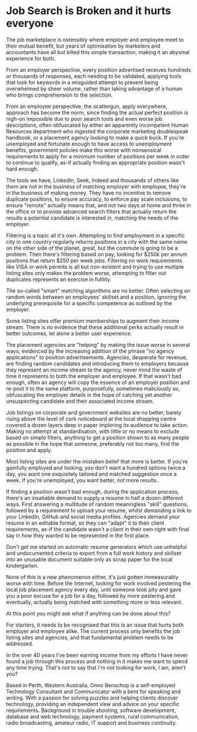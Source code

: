# Job Search is Broken and it hurts everyone

The job marketplace is ostensibly where employer and employee meet to their mutual benefit, but years of optimisation by marketers and accountants have all but killed this simple transaction, making it an abysmal experience for both.

From an employer perspective, every position advertised receives hundreds or thousands of responses, each needing to be validated, applying tools that look for keywords in a misguided attempt to prevent being overwhelmed by sheer volume, rather than taking advantage of a human who brings comprehension to the selection.

From an employee perspective, the scattergun, apply everywhere, approach has become the norm, since finding the actual perfect position is nigh-on impossible due to poor search tools and even worse job descriptions, often obfuscated by either an apparently incompetent Human Resources department who ingested the corporate marketing doublespeak handbook, or a placement agency looking to make a quick buck. If you're unemployed and fortunate enough to have access to unemployment benefits, government policies make this worse with nonsensical requirements to apply for a minimum number of positions per week in order to continue to qualify, as-if actually finding an appropriate position wasn't hard enough.

The tools we have, LinkedIn, Seek, Indeed and thousands of others like them are not in the business of matching employer with employee, they're in the business of making money. They have no incentive to remove duplicate positions, to ensure accuracy, to enforce pay scale inclusions, to ensure "remote" actually means that, and not two days at home and three in the office or to provide advanced search filters that actually return the results a potential candidate is interested in, matching the needs of the employer.

Filtering is a topic all it's own. Attempting to find employment in a specific city in one country regularly returns positions in a city with the same name on the other side of the planet, great, but the commute is going to be a problem. Then there's filtering based on pay, looking for $250k per annum positions that return $250 per week jobs. Filtering on work requirements like VISA or work permits is all but non-existent and trying to use multiple listing sites only makes the problem worse, attempting to filter out duplicates represents an exercise in futility.

The so-called "smart" matching algorithms are no better. Often selecting on random words between an employees' skillset and a position, ignoring the underlying prerequisite for a specific competence as outlined by the employer.

Some listing sites offer premium memberships to augment their income stream. There is no evidence that these additional perks actually result in better outcomes, let alone a better user experience.

The placement agencies are "helping" by making the issue worse in several ways, evidenced by the increasing addition of the phrase "no agency applications" to position advertisements. Agencies, desperate for revenue, are finding random candidates and introducing them to employers because they represent an income stream to the agency, never mind the waste of time it represents to both the employer and employee. If that wasn't bad enough, often an agency will copy the essence of an employer position and re-post it to the same platform, purposefully, sometimes maliciously so, obfuscating the employer details in the hope of catching yet another unsuspecting candidate and their associated income stream.

Job listings on corporate and government websites are no better, barely rising above the level of cork noticeboard at the local shopping centre covered a dozen layers deep in paper imploring its audience to take action. Making no attempt at standardisation, with little or no means to exclude based on simple filters, anything to get a position shown to as many people as possible in the hope that someone, preferably not too many, find the position and apply.

Most listing sites are under the mistaken belief that more is better. If you're gainfully employed and looking, you don't want a hundred options twice a day, you want one exquisitely tailored and matched suggestion once a week. If you're unemployed, you want better, not more results.

If finding a position wasn't bad enough, during the application process, there's an insatiable demand to supply a resume in half a dozen different ways. First answering a multitude of random meaningless "skill" questions, followed by a requirement to upload your resume, whilst demanding a link to your LinkedIn, GitHub and social media profiles. Agencies demand your resume in an editable format, so they can "adapt" it to their client requirements, as-if the candidate wasn't a client in their own right with final say in how they wanted to be represented in the first place.

Don't get me started on automatic resume generators which use unhelpful and undocumented criteria to export from a full work history and skillset into an unusable document suitable only as scrap paper for the local kindergarten.

None of this is a new phenomenon either, it's just gotten immeasurably worse with time. Before the Internet, looking for work involved pestering the local job placement agency every day, until someone took pity and gave you a poor excuse for a job for a day, followed by more pestering and eventually, actually being matched with something more or less relevant.

At this point you might ask what if anything can be done about this?

For starters, it needs to be recognised that this is an issue that hurts both employer and employee alike. The current process only benefits the job listing sites and agencies, and that fundamental problem needs to be addressed.

In the over 40 years I've been earning income from my efforts I have never found a job through this process and nothing in it makes me want to spend any time trying. That's not to say that I'm not looking for work, I am, aren't you?

Based in Perth, Western Australia, Onno Benschop is a self-employed Technology Consultant and Communicator with a bent for speaking and writing. With a passion for solving puzzles and helping clients discover technology, providing an independent view and advice on your specific requirements. Background in trouble shooting, software development, database and web technology, payment systems, rural communication, radio broadcasting, amateur radio, IT support and business continuity.
